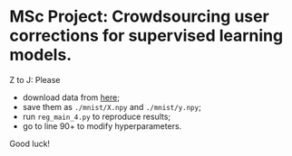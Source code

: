 # MSc Project: Crowdsourcing user corrections for supervised learning models.

Z to J: 
Please
- download data from [here](https://drive.google.com/drive/folders/1LiEqIyZbTOmNKRDHgt-qxTQgyGkJl0Jn?usp=sharing);
- save them as `./mnist/X.npy` and `./mnist/y.npy`;
- run `reg_main_4.py` to reproduce results;
- go to line 90+ to modify hyperparameters.

Good luck!
